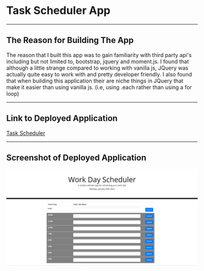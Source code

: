 # Task Scheduler App

---

## The Reason for Building The App

The reason that I built this app was to gain familiarity with third party api's including but not limited to, bootstrap, jquery and moment.js.
I found that although a little strange compared to working with vanilla js, JQuery was actually quite easy to work with and pretty developer friendly.
I also found that when building this application their are niche things in JQuery that make it easier than using vanilla js. (i.e, using .each rather than using a 
for loop)

--- 

## Link to Deployed Application

[Task Scheduler](https://themanwiththeplan-eng.github.io/task-scheduler-momentjs/)

---

## Screenshot of Deployed Application

![Deployed Application](/assets/images/DeployedApp.JPG)